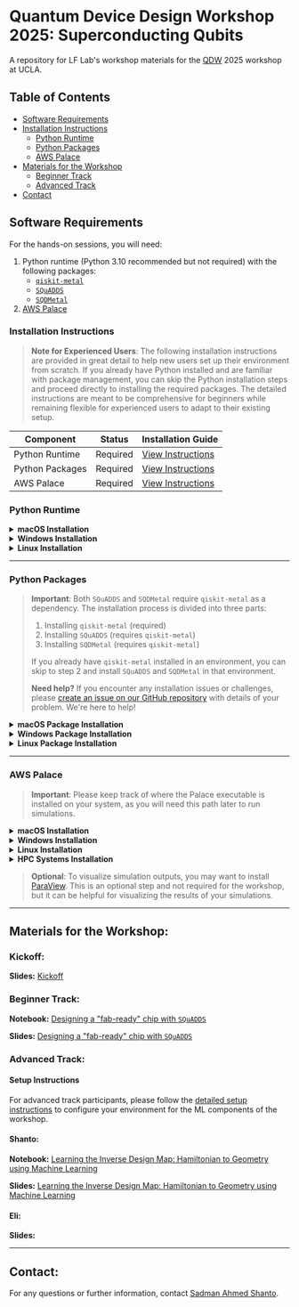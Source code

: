 # Quantum Device Design Workshop 2025: Superconducting Qubits

A repository for LF Lab's workshop materials for the [QDW](https://qdw-ucla.squarespace.com/) 2025 workshop at UCLA.

## Table of Contents

- [Software Requirements](#software-requirements)
- [Installation Instructions](#installation-instructions)
  - [Python Runtime](#python-runtime)
  - [Python Packages](#python-packages)
  - [AWS Palace](#aws-palace)
- [Materials for the Workshop](#materials-for-the-workshop)
  - [Beginner Track](#beginner-track)
  - [Advanced Track](#advanced-track)
- [Contact](#contact)

## Software Requirements

For the hands-on sessions, you will need:

1. Python runtime (Python 3.10 recommended but not required) with the following packages:
   - [`qiskit-metal`](https://github.com/qiskit-community/qiskit-metal)
   - [`SQuADDS`](https://github.com/LFL-Lab/SQuADDS)
   - [`SQDMetal`](https://github.com/SQDLab/SQDMetal)
2. [AWS Palace](https://github.com/awslabs/palace)

### Installation Instructions

> **Note for Experienced Users**: The following installation instructions are provided in great detail to help new users set up their environment from scratch. If you already have Python installed and are familiar with package management, you can skip the Python installation steps and proceed directly to installing the required packages. The detailed instructions are meant to be comprehensive for beginners while remaining flexible for experienced users to adapt to their existing setup.

| Component       | Status   | Installation Guide                    |
| --------------- | -------- | ------------------------------------- |
| Python Runtime  | Required | [View Instructions](#python-runtime)  |
| Python Packages | Required | [View Instructions](#python-packages) |
| AWS Palace      | Required | [View Instructions](#aws-palace)      |

### Python Runtime

<details>
<summary><strong>macOS Installation</strong></summary>

1. Python Installation:

   - Open Terminal:

     - Press `Command (⌘) + Space` to open Spotlight
     - Type "Terminal" and press Enter

   - Install Homebrew if you haven't already:

     ```bash
     /bin/bash -c "$(curl -fsSL https://raw.githubusercontent.com/Homebrew/install/HEAD/install.sh)"
     ```

     - Follow any on-screen instructions
     - Verify Homebrew installation:
       ```bash
       brew --version
       ```

   - Install Python 3.10:

     ```bash
     brew install python@3.10
     ```

     - Wait for the installation to complete
     - Verify Python installation:
       ```bash
       python3.10 --version
       ```

   - Add Python to your PATH:
     `bash
echo 'export PATH="/usr/local/opt/python@3.10/bin:$PATH"' >> ~/.zshrc
source ~/.zshrc
` - Verify PATH is set correctly:
     `bash
  which python3.10
  `
     </details>

<details>
<summary><strong>Windows Installation</strong></summary>

1. Python Installation:

   - Download Anaconda:

     - Open your web browser and go to [Anaconda's official website](https://www.anaconda.com/products/distribution)
     - Click the "Download" button for Windows
     - Choose the 64-bit version

   - Install Anaconda:

     - Double-click the downloaded installer
     - Click "Next" through the welcome screen
     - Accept the license agreement
     - Choose "Just Me" for installation type
     - **Important**: Select the installation location (default is fine)
     - **Important**: Check both boxes:
       - "Add Anaconda to my PATH environment variable"
       - "Register Anaconda as my default Python"
     - Click "Install" and wait for completion
     - Click "Finish"

   - Open Anaconda Prompt:

     - Click the Windows Start button
     - Type "Anaconda Prompt"
     - Click on "Anaconda Prompt (anaconda3)"

   - Create and activate environment:
     `bash
conda create -n qdws python=3.10
` - When prompted, type 'y' and press Enter - After creation, activate the environment:
     `bash
  conda activate qdws
  ` - Verify the installation:
     `bash
  python --version
  `
     </details>

<details>
<summary><strong>Linux Installation</strong></summary>

1. Python Installation:

   - Open Terminal:

     - Press `Ctrl + Alt + T`
     - Or search for "Terminal" in your applications menu

   - Update package list:

     ```bash
     sudo apt update
     ```

     - Enter your password when prompted
     - Wait for the update to complete

   - Install Python 3.10 and pip:

     ```bash
     sudo apt install python3.10 python3.10-venv python3-pip
     ```

     - When prompted, type 'y' and press Enter
     - Wait for installation to complete
     - Verify Python installation:
       ```bash
       python3.10 --version
       ```

   - Create a virtual environment:
     `bash
python3.10 -m venv qdws-env
` - Activate the environment:
     `bash
  source qdws-env/bin/activate
  ` - Verify activation (you should see (qdws-env) at the start of your prompt) - Verify pip installation:
     `bash
  pip --version
  `
     </details>

---

### Python Packages

> **Important**: Both `SQuADDS` and `SQDMetal` require `qiskit-metal` as a dependency. The installation process is divided into three parts:
>
> 1. Installing `qiskit-metal` (required)
> 2. Installing `SQuADDS` (requires `qiskit-metal`)
> 3. Installing `SQDMetal` (requires `qiskit-metal`)
>
> If you already have `qiskit-metal` installed in an environment, you can skip to step 2 and install `SQuADDS` and `SQDMetal` in that environment.
>
> **Need help?** If you encounter any installation issues or challenges, please [create an issue on our GitHub repository](https://github.com/LFL-Lab/qdw2025/issues) with details of your problem. We're here to help!

<details>
<summary><strong>macOS Package Installation</strong></summary>

1.  Open Terminal:

    - Press `Command (⌘) + Space` to open Spotlight
    - Type "Terminal" and press Enter

2.  Create a directory for the workshop:

    ```bash
    mkdir -p ~/qdws_workshop
    cd ~/qdws_workshop
    ```

3.  Set up Python environment:

    - For Apple Silicon (M1/M2) Macs:

      ```bash
      # Install Rosetta 2 if not already installed
      softwareupdate --install-rosetta

      # Create environment with x86 emulation
      CONDA_SUBDIR=osx-64 conda create -n qdws python=3.10
      conda activate qdws
      conda config --env --set subdir osx-64
      ```

    - For Intel Macs:
      ```bash
      # Create environment
      conda create -n qdws python=3.10
      conda activate qdws
      ```

4.  Install qiskit-metal and its dependencies:

    ```bash
    curl -O https://raw.githubusercontent.com/Qiskit/qiskit-metal/main/environment.yml
    conda env update -n qdws -f environment.yml
    python -m pip install --no-deps -e git+https://github.com/Qiskit/qiskit-metal.git#egg=qiskit-metal
    ```

5.  Verify qiskit-metal installation:

    ```bash
    python -c "import qiskit_metal; print('Qiskit Metal version:', qiskit_metal.__version__)"
    ```

6.  Install SQuADDS in the same environment:

    ```bash
    pip install SQuADDS
    ```

7.  Verify SQuADDS installation:

    ```bash
    python -c "import squadds; print('SQuADDS version:', squadds.__version__)"
    ```

8.  Install SQDMetal in the same environment:

    ```bash
    cd ~/qdws_workshop
    git clone https://github.com/sqdlab/SQDMetal.git
    cd SQDMetal
    pip install .
    ```

9.  Verify SQDMetal installation:

    ```bash
    python -c "import SQDMetal; print('SQDMetal installed successfully')"
    ```

10. Final verification of all packages:

    ```bash
    $ python
    >>> import qiskit_metal
    >>> import squadds
    >>> import SQDMetal
    >>> exit()
    ```

    </details>

<details>
<summary><strong>Windows Package Installation</strong></summary>

1.  Open Anaconda Prompt:

    - Click the Windows Start button
    - Type "Anaconda Prompt"
    - Click on "Anaconda Prompt (anaconda3)"

2.  Create a directory for the workshop:

    ```bash
    cd %USERPROFILE%
    mkdir qdws_workshop
    cd qdws_workshop
    ```

3.  Set up Python environment:

    ```bash
    # Create environment
    conda create -n qdws python=3.10
    conda activate qdws
    ```

4.  Install qiskit-metal and its dependencies:

    ```bash
    curl -O https://raw.githubusercontent.com/Qiskit/qiskit-metal/main/environment.yml
    conda env update -n qdws -f environment.yml
    python -m pip install --no-deps -e git+https://github.com/Qiskit/qiskit-metal.git#egg=qiskit-metal
    ```

5.  Verify qiskit-metal installation:

    ```bash
    python -c "import qiskit_metal; print('Qiskit Metal version:', qiskit_metal.__version__)"
    ```

6.  Install SQuADDS in the same environment:

    ```bash
    pip install SQuADDS
    ```

7.  Verify SQuADDS installation:

    ```bash
    python -c "import squadds; print('SQuADDS version:', squadds.__version__)"
    ```

8.  Install SQDMetal in the same environment:

    ```bash
    cd %USERPROFILE%\qdws_workshop
    git clone https://github.com/sqdlab/SQDMetal.git
    cd SQDMetal
    pip install .
    ```

9.  Verify SQDMetal installation:

    ```bash
    python -c "import sqdmetal; print('SQDMetal installed successfully')"
    ```

10. Final verification of all packages:
    ```bash
    $ python
    >>> import qiskit_metal
    >>> import squadds
    >>> import sqdmetal
    >>> exit()
    ```

> **Note**: If you encounter `ERROR: Failed building wheel for klayout` while building from GitHub, install KLayout independently from [here](https://www.klayout.de/build.html) and comment out the `klayout==0.29.0` line in the `requirements.txt` file before re-running the installation commands.

</details>

<details>
<summary><strong>Linux Package Installation</strong></summary>

1.  Open Terminal:

    - Press `Ctrl + Alt + T`
    - Or search for "Terminal" in your applications menu

2.  Create a directory for the workshop:

    ```bash
    mkdir -p ~/qdws_workshop
    cd ~/qdws_workshop
    ```

3.  Set up Python environment:

    ```bash
    # Create environment
    conda create -n qdws python=3.10
    conda activate qdws
    ```

4.  Install qiskit-metal and its dependencies:

    ```bash
    curl -O https://raw.githubusercontent.com/Qiskit/qiskit-metal/main/environment.yml
    conda env update -n qdws -f environment.yml
    python -m pip install --no-deps -e git+https://github.com/Qiskit/qiskit-metal.git#egg=qiskit-metal
    ```

5.  Verify qiskit-metal installation:

    ```bash
    python -c "import qiskit_metal; print('Qiskit Metal version:', qiskit_metal.__version__)"
    ```

6.  Install SQuADDS in the same environment:

    ```bash
    pip install SQuADDS
    ```

7.  Verify SQuADDS installation:

    ```bash
    python -c "import squadds; print('SQuADDS version:', squadds.__version__)"
    ```

8.  Install SQDMetal in the same environment:

    ```bash
    cd ~/qdws_workshop
    git clone https://github.com/sqdlab/SQDMetal.git
    cd SQDMetal
    pip install .
    ```

9.  Verify SQDMetal installation:

    ```bash
    python -c "import sqdmetal; print('SQDMetal installed successfully')"
    ```

10. Final verification of all packages:
    ```bash
    $ python
    >>> import qiskit_metal
    >>> import squadds
    >>> import sqdmetal
    >>> exit()
    ```

> **Troubleshooting**: If you encounter any issues with the `datasets` library, you may need to downgrade to version 2.19.2:
>
> ```bash
> pip install datasets==2.19.2
> ```

</details>

---

### AWS Palace

> **Important**: Please keep track of where the Palace executable is installed on your system, as you will need this path later to run simulations.

<details>
<summary><strong>macOS Installation</strong></summary>

For detailed installation instructions for Palace on macOS, please refer to the [SQuADDS documentation](https://lfl-lab.github.io/SQuADDS/source/resources/palace.html#installation-of-palace-on-mac-os).

The installation process involves:

1. Installing prerequisites (Homebrew, Xcode Command Line Tools)
2. Installing dependencies (cmake, gcc, open-mpi, openblas, git)
3. Building Palace from source
4. Verifying the installation

After installation, the Palace executable will be located in the `bin/` directory of your build folder. Make note of this location for future use.

</details>

<details>
<summary><strong>Windows Installation</strong></summary>

For Windows users, we recommend using the prebuilt Palace executable provided by WELSIM. Detailed instructions can be found in the [SQuADDS documentation](https://lfl-lab.github.io/SQuADDS/source/resources/palace.html#installation-of-palace-on-windows-systems).

The prebuilt executable will be installed in:

```
C:\Program Files\WELSIM\v3.1\palace.exe
```

If you prefer to build from source, the documentation also includes detailed steps for building Palace on Windows, though this is not recommended for beginners.

</details>

<details>
<summary><strong>Linux Installation</strong></summary>

For detailed installation instructions for Palace on Linux, please refer to the [SQuADDS documentation](https://lfl-lab.github.io/SQuADDS/source/resources/palace.html#installation-of-palace-on-linux-pcs).

The installation process involves:

1. Installing system dependencies
2. Setting up Spack package manager
3. Installing MPI via Spack
4. Building Palace from source

After installation, the Palace executable will be in your build directory. Make note of this location for future use.

</details>

<details>
<summary><strong>HPC Systems Installation</strong></summary>

For HPC systems, please follow the instructions from the [official Palace site](https://awslabs.github.io/palace/stable/install/).

Additionally, [sqdlab/SQDMetal](https://github.com/sqdlab/SQDMetal) provides helpful resources for installation on HPC systems.

</details>

> **Optional**: To visualize simulation outputs, you may want to install [ParaView](https://www.paraview.org/download/). This is an optional step and not required for the workshop, but it can be helpful for visualizing the results of your simulations.

---

## Materials for the Workshop:

### Kickoff:

**Slides:** [Kickoff](presentations/Eli/kickoff.pptx)

### Beginner Track:

**Notebook:** [Designing a "fab-ready" chip with `SQuADDS`](notebooks/beginner-track/tutorial-attendees.ipynb)

**Slides:** [Designing a "fab-ready" chip with `SQuADDS`](presentations/beginner-track/slides.pptx)

### Advanced Track:

#### Setup Instructions

For advanced track participants, please follow the [detailed setup instructions](notebooks/advance-track/setup_instructions.md) to configure your environment for the ML components of the workshop.

#### Shanto:

**Notebook:** [Learning the Inverse Design Map: Hamiltonian to Geometry using Machine Learning](notebooks/advanced-track/tutorial-attendees.ipynb)

**Slides:** [Learning the Inverse Design Map: Hamiltonian to Geometry using Machine Learning](presentations/advanced-track/slides.pptx)

#### Eli:

**Slides:** [](presentations/Eli/.)

---

## Contact:

For any questions or further information, contact [Sadman Ahmed Shanto](mailto:shanto@usc.edu).
